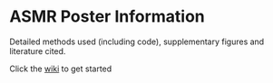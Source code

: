 # ASMR Poster Information

Detailed methods used (including code), supplementary figures and literature cited.

Click the [wiki](https://github.com/dorkylever/ASMR_Poster_Information/wiki) to get started
